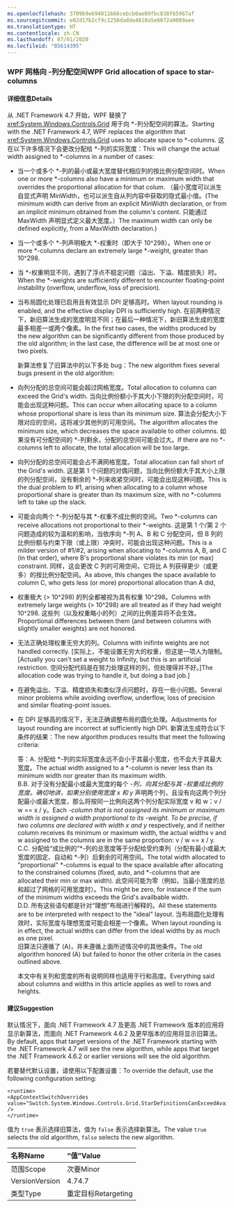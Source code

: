 ```yaml
---
ms.openlocfilehash: 3709b9e694011666cebcb0ae09fbc838f65967af
ms.sourcegitcommit: e02d17b2cf9c1258dadda4810a5e6072a0089aee
ms.translationtype: HT
ms.contentlocale: zh-CN
ms.lasthandoff: 07/01/2020
ms.locfileid: "85614395"
---
```

### <a name="wpf-grid-allocation-of-space-to-star-columns"></a><span data-ttu-id="0eb0e-101">WPF 网格向 -列分配空间</span><span class="sxs-lookup"><span data-stu-id="0eb0e-101">WPF Grid allocation of space to star-columns</span></span>

#### <a name="details"></a><span data-ttu-id="0eb0e-102">详细信息</span><span class="sxs-lookup"><span data-stu-id="0eb0e-102">Details</span></span>

<span data-ttu-id="0eb0e-103">从 .NET Framework 4.7 开始，WPF 替换了 <xref:System.Windows.Controls.Grid> 用于向 \*-列分配空间的算法。</span><span class="sxs-lookup"><span data-stu-id="0eb0e-103">Starting with the .NET Framework 4.7, WPF replaces the algorithm that <xref:System.Windows.Controls.Grid> uses to allocate space to \*-columns.</span></span> <span data-ttu-id="0eb0e-104">这在以下许多情况下会更改分配给 \*-列的实际宽度：</span><span class="sxs-lookup"><span data-stu-id="0eb0e-104">This will change the actual width assigned to \*-columns in a number of cases:</span></span>

- <span data-ttu-id="0eb0e-105">当一个或多个 \*-列的最小或最大宽度替代相应列的按比例分配空间时。</span><span class="sxs-lookup"><span data-stu-id="0eb0e-105">When one or more \*-columns also have a minimum or maximum width that overrides the proportional allocation for that colum.</span></span> <span data-ttu-id="0eb0e-106">（最小宽度可以派生自显式声明 MinWidth，也可以派生自从列内容中获取的隐式最小值。</span><span class="sxs-lookup"><span data-stu-id="0eb0e-106">(The minimum width can derive from an explicit MinWidth declaration, or from an implicit minimum obtained from the column's content.</span></span> <span data-ttu-id="0eb0e-107">只能通过 MaxWidth 声明显式定义最大宽度。）</span><span class="sxs-lookup"><span data-stu-id="0eb0e-107">The maximum width can only be defined explicitly, from a MaxWidth declaration.)</span></span>
- <span data-ttu-id="0eb0e-108">当一个或多个 \*-列声明极大 \*-权重时（即大于 10^298）。</span><span class="sxs-lookup"><span data-stu-id="0eb0e-108">When one or more \*-columns declare an extremely large \*-weight, greater than 10^298.</span></span>
- <span data-ttu-id="0eb0e-109">当 \*-权重明显不同，遇到了浮点不稳定问题（溢出、下溢、精度损失）时。</span><span class="sxs-lookup"><span data-stu-id="0eb0e-109">When the \*-weights are sufficiently different to encounter floating-point instability (overflow, underflow, loss of precision).</span></span>
- <span data-ttu-id="0eb0e-110">当布局圆化处理已启用且有效显示 DPI 足够高时。</span><span class="sxs-lookup"><span data-stu-id="0eb0e-110">When layout rounding is enabled, and the effective display DPI is sufficiently high.</span></span>
<span data-ttu-id="0eb0e-111">在前两种情况下，新旧算法生成的宽度明显不同；在最后一种情况下，新旧算法生成的宽度最多相差一或两个像素。</span><span class="sxs-lookup"><span data-stu-id="0eb0e-111">In the first two cases, the widths produced by the new algorithm can be significantly different from those produced by the old algorithm; in the last case, the difference will be at most one or two pixels.</span></span><p/><span data-ttu-id="0eb0e-112">新算法修复了旧算法中的以下多处 bug：</span><span class="sxs-lookup"><span data-stu-id="0eb0e-112">The new algorithm fixes several bugs present in the old algorithm:</span></span>

- <span data-ttu-id="0eb0e-113">向列分配的总空间可能会超过网格宽度。</span><span class="sxs-lookup"><span data-stu-id="0eb0e-113">Total allocation to columns can exceed the Grid's width.</span></span> <span data-ttu-id="0eb0e-114">当向比例份额小于其大小下限的列分配空间时，可能会出现这种问题。</span><span class="sxs-lookup"><span data-stu-id="0eb0e-114">This can occur when allocating space to a column whose proportional share is less than its minimum size.</span></span> <span data-ttu-id="0eb0e-115">算法会分配大小下限对应的空间，这将减少其他列的可用空间。</span><span class="sxs-lookup"><span data-stu-id="0eb0e-115">The algorithm allocates the minimum size, which decreases the space available to other columns.</span></span> <span data-ttu-id="0eb0e-116">如果没有可分配空间的 \*-列剩余，分配的总空间可能会过大。</span><span class="sxs-lookup"><span data-stu-id="0eb0e-116">If there are no \*-columns left to allocate, the total allocation will be too large.</span></span>
- <span data-ttu-id="0eb0e-117">向列分配的总空间可能会占不满网格宽度。</span><span class="sxs-lookup"><span data-stu-id="0eb0e-117">Total allocation can fall short of the Grid's width.</span></span> <span data-ttu-id="0eb0e-118">这是第 1 个问题的对偶问题，当向比例份额大于其大小上限的列分配空间，没有剩余的 \*-列来收紧空间时，可能会出现这种问题。</span><span class="sxs-lookup"><span data-stu-id="0eb0e-118">This is the dual problem to #1, arising when allocating to a column whose proportional share is greater than its maximum size, with no \*-columns left to take up the slack.</span></span>
- <span data-ttu-id="0eb0e-119">可能会向两个 \*-列分配与其 \*-权重不成比例的空间。</span><span class="sxs-lookup"><span data-stu-id="0eb0e-119">Two \*-columns can receive allocations not proportional to their \*-weights.</span></span> <span data-ttu-id="0eb0e-120">这是第 1 个/第 2 个问题造成的较为温和的影响，当依序向 \*-列 A、B 和 C 分配空间，但 B 列的比例份额与约束下限（或上限）冲突时，可能会出现这种问题。</span><span class="sxs-lookup"><span data-stu-id="0eb0e-120">This is a milder version of #1/#2, arising when allocating to \*-columns A, B, and C (in that order), where B's proportional share violates its min (or max) constraint.</span></span> <span data-ttu-id="0eb0e-121">同样，这会更改 C 列的可用空间，它将比 A 列获得更少（或更多）的按比例分配空间。</span><span class="sxs-lookup"><span data-stu-id="0eb0e-121">As above, this changes the space available to column C, who gets less (or more) proportional allocation than A did,</span></span>
- <span data-ttu-id="0eb0e-122">权重极大 (&gt; 10^298) 的列全都被视为具有权重 10^298。</span><span class="sxs-lookup"><span data-stu-id="0eb0e-122">Columns with extremely large weights (&gt; 10^298) are all treated as if they had weight 10^298.</span></span> <span data-ttu-id="0eb0e-123">这些列（以及权重略小的列）之间的比例差异将不会生效。</span><span class="sxs-lookup"><span data-stu-id="0eb0e-123">Proportional differences between them (and between columns with slightly smaller weights) are not honored.</span></span>
- <span data-ttu-id="0eb0e-124">无法正确处理权重无穷大的列。</span><span class="sxs-lookup"><span data-stu-id="0eb0e-124">Columns with inifinte weights are not handled correctly.</span></span> <span data-ttu-id="0eb0e-125">[实际上，不能设置无穷大的权重，但这是一项人为限制。</span><span class="sxs-lookup"><span data-stu-id="0eb0e-125">[Actually you can't set a weight to Infinity, but this is an artificial restriction.</span></span> <span data-ttu-id="0eb0e-126">空间分配代码是在努力处理这样的列，但处理得并不好。]</span><span class="sxs-lookup"><span data-stu-id="0eb0e-126">The allocation code was trying to handle it, but doing a bad job.]</span></span>
- <span data-ttu-id="0eb0e-127">在避免溢出、下溢、精度损失和类似浮点问题时，存在一些小问题。</span><span class="sxs-lookup"><span data-stu-id="0eb0e-127">Several minor problems while avoiding overflow, underflow, loss of precision and similar floating-point issues.</span></span>
- <span data-ttu-id="0eb0e-128">在 DPI 足够高的情况下，无法正确调整布局的圆化处理。</span><span class="sxs-lookup"><span data-stu-id="0eb0e-128">Adjustments for layout rounding are incorrect at sufficiently high DPI.</span></span>
<span data-ttu-id="0eb0e-129">新算法生成符合以下条件的结果：</span><span class="sxs-lookup"><span data-stu-id="0eb0e-129">The new algorithm produces results that meet the following criteria:</span></span><p/><span data-ttu-id="0eb0e-130">答：</span><span class="sxs-lookup"><span data-stu-id="0eb0e-130">A.</span></span> <span data-ttu-id="0eb0e-131">分配给 \*-列的实际宽度永远不会小于其最小宽度，也不会大于其最大宽度。</span><span class="sxs-lookup"><span data-stu-id="0eb0e-131">The actual width assigned to a \*-column is never less than its minimum width nor greater than its maximum width.</span></span><br/><span data-ttu-id="0eb0e-132">B.</span><span class="sxs-lookup"><span data-stu-id="0eb0e-132">B.</span></span> <span data-ttu-id="0eb0e-133">对于没有分配最小或最大宽度的每个 <em>-列，向其分配与其 <em>-权重成比例的宽度。确切地讲，如果分别使用宽度 x</em> 和 y</em> 声明两个列，且没有向这两个列分配最小或最大宽度，那么将按同一比例向这两个列分配实际宽度 v 和 w：v / w == x / y。</span><span class="sxs-lookup"><span data-stu-id="0eb0e-133">Each <em>-column that is not assigned its minimum or maximum width is assigned a width proportional to its <em>-weight. To be precise, if two columns are declared with width x</em> and y</em> respectively, and if neither column receives its minimum or maximum width, the actual widths v and w assigned to the columns are in the same proportion: v / w == x / y.</span></span><br/><span data-ttu-id="0eb0e-134">C.</span><span class="sxs-lookup"><span data-stu-id="0eb0e-134">C.</span></span> <span data-ttu-id="0eb0e-135">分配给“成比例的”\*-列的总宽度等于分配给受约束列（分配有最小或最大宽度的固定、自动和 \*-列）后剩余的可用空间。</span><span class="sxs-lookup"><span data-stu-id="0eb0e-135">The total width allocated to &quot;proportional&quot; \*-columns is equal to the space available after allocating to the constrained columns (fixed, auto, and \*-columns that are allocated their min or max width).</span></span> <span data-ttu-id="0eb0e-136">此空间可能为零（例如，当最小宽度的总和超过了网格的可用宽度时）。</span><span class="sxs-lookup"><span data-stu-id="0eb0e-136">This might be zero, for instance if the sum of the minimum widths exceeds the Grid's availbable width.</span></span><br/><span data-ttu-id="0eb0e-137">D.</span><span class="sxs-lookup"><span data-stu-id="0eb0e-137">D.</span></span> <span data-ttu-id="0eb0e-138">所有这些语句都是针对“理想”布局进行解释的。</span><span class="sxs-lookup"><span data-stu-id="0eb0e-138">All these statements are to be interpreted with respect to the &quot;ideal&quot; layout.</span></span> <span data-ttu-id="0eb0e-139">当布局圆化处理有效时，实际宽度与理想宽度可能会相差一个像素。</span><span class="sxs-lookup"><span data-stu-id="0eb0e-139">When layout rounding is in effect, the actual widths can differ from the ideal widths by as much as one pixel.</span></span><br/><span data-ttu-id="0eb0e-140">旧算法只遵循了 (A)，并未遵循上面所述情况中的其他条件。</span><span class="sxs-lookup"><span data-stu-id="0eb0e-140">The old algorithm honored (A) but failed to honor the other criteria in the cases outlined above.</span></span><p/><span data-ttu-id="0eb0e-141">本文中有关列和宽度的所有说明同样也适用于行和高度。</span><span class="sxs-lookup"><span data-stu-id="0eb0e-141">Everything said about columns and widths in this article applies as well to rows and heights.</span></span>

#### <a name="suggestion"></a><span data-ttu-id="0eb0e-142">建议</span><span class="sxs-lookup"><span data-stu-id="0eb0e-142">Suggestion</span></span>

<span data-ttu-id="0eb0e-143">默认情况下，面向 .NET Framework 4.7 及更高 .NET Framework 版本的应用将显示新算法，而面向 .NET Framework 4.6.2 及更早版本的应用将显示旧算法。</span><span class="sxs-lookup"><span data-stu-id="0eb0e-143">By default, apps that target versions of the .NET Framework starting with the .NET Framework 4.7 will see the new algorithm, while apps that target the .NET Framework 4.6.2 or earlier versions will see the old algorithm.</span></span><p/><span data-ttu-id="0eb0e-144">若要替代默认设置，请使用以下配置设置：</span><span class="sxs-lookup"><span data-stu-id="0eb0e-144">To override the default, use the following configuration setting:</span></span>

<pre><code class="lang-xml">&lt;runtime&gt;&#13;&#10;&lt;AppContextSwitchOverrides value=&quot;Switch.System.Windows.Controls.Grid.StarDefinitionsCanExceedAvailableSpace=true&quot; /&gt;&#13;&#10;&lt;/runtime&gt;&#13;&#10;</code></pre>

<span data-ttu-id="0eb0e-145">值为 `true` 表示选择旧算法，值为 `false` 表示选择新算法。</span><span class="sxs-lookup"><span data-stu-id="0eb0e-145">The value `true` selects the old algorithm, `false` selects the new algorithm.</span></span>

| <span data-ttu-id="0eb0e-146">名称</span><span class="sxs-lookup"><span data-stu-id="0eb0e-146">Name</span></span>    | <span data-ttu-id="0eb0e-147">“值”</span><span class="sxs-lookup"><span data-stu-id="0eb0e-147">Value</span></span>       |
|:--------|:------------|
| <span data-ttu-id="0eb0e-148">范围</span><span class="sxs-lookup"><span data-stu-id="0eb0e-148">Scope</span></span>   | <span data-ttu-id="0eb0e-149">次要</span><span class="sxs-lookup"><span data-stu-id="0eb0e-149">Minor</span></span>       |
| <span data-ttu-id="0eb0e-150">Version</span><span class="sxs-lookup"><span data-stu-id="0eb0e-150">Version</span></span> | <span data-ttu-id="0eb0e-151">4.7</span><span class="sxs-lookup"><span data-stu-id="0eb0e-151">4.7</span></span>         |
| <span data-ttu-id="0eb0e-152">类型</span><span class="sxs-lookup"><span data-stu-id="0eb0e-152">Type</span></span>    | <span data-ttu-id="0eb0e-153">重定目标</span><span class="sxs-lookup"><span data-stu-id="0eb0e-153">Retargeting</span></span> |

